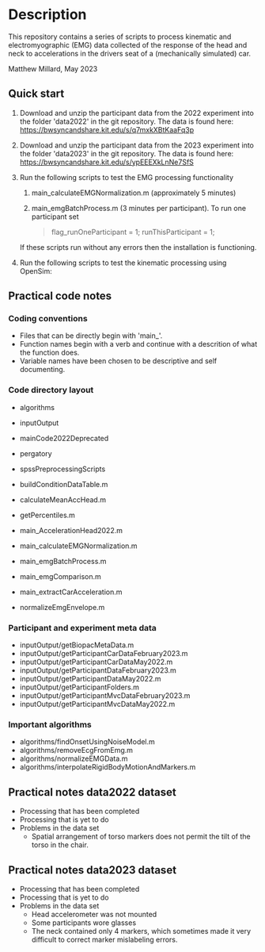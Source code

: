 # Description

This repository contains a series of scripts to process kinematic and electromyographic (EMG) data collected of the response of the head and neck to accelerations in the drivers seat of a (mechanically simulated) car. 

Matthew Millard, May 2023

## Quick start
1. Download and unzip the participant data from the 2022 experiment into the folder 'data2022' in the git repository. The data is found here: https://bwsyncandshare.kit.edu/s/q7mxkXBtKaaFq3p

2. Download and unzip the participant data from the 2023 experiment into the folder 'data2023' in the git repository. The data is found here: https://bwsyncandshare.kit.edu/s/ypEEEXkLnNe7SfS

3. Run the following scripts to test the EMG processing functionality
   1. main_calculateEMGNormalization.m (approximately 5 minutes)
   2. main_emgBatchProcess.m (3 minutes per participant). To run one participant set

      > flag_runOneParticipant          = 1;
      > runThisParticipant              = 1;
      
   If these scripts run without any errors then the installation is functioning.

4. Run the following scripts to test the kinematic processing using OpenSim:


## Practical code notes

### Coding conventions

* Files that can be directly begin with 'main_'.
* Function names begin with a verb and continue with a descrition of what the function does.
* Variable names have been chosen to be descriptive and self documenting.

### Code directory layout

* algorithms
* inputOutput
* mainCode2022Deprecated
* pergatory
* spssPreprocessingScripts

* buildConditionDataTable.m
* calculateMeanAccHead.m
* getPercentiles.m
* main_AccelerationHead2022.m
* main_calculateEMGNormalization.m
* main_emgBatchProcess.m
* main_emgComparison.m
* main_extractCarAcceleration.m
* normalizeEmgEnvelope.m


### Participant and experiment meta data

* inputOutput/getBiopacMetaData.m
* inputOutput/getParticipantCarDataFebruary2023.m
* inputOutput/getParticipantCarDataMay2022.m
* inputOutput/getParticipantDataFebruary2023.m
* inputOutput/getParticipantDataMay2022.m
* inputOutput/getParticipantFolders.m
* inputOutput/getParticipantMvcDataFebruary2023.m
* inputOutput/getParticipantMvcDataMay2022.m


### Important algorithms

* algorithms/findOnsetUsingNoiseModel.m
* algorithms/removeEcgFromEmg.m
* algorithms/normalizeEMGData.m
* algorithms/interpolateRigidBodyMotionAndMarkers.m

## Practical notes data2022 dataset

* Processing that has been completed
* Processing that is yet to do
* Problems in the data set
   * Spatial arrangement of torso markers does not permit the tilt of the torso in the chair.

## Practical notes data2023 dataset

* Processing that has been completed
* Processing that is yet to do
* Problems in the data set
   * Head accelerometer was not mounted
   * Some participants wore glasses
   * The neck contained only 4 markers, which sometimes made it very difficult to correct marker mislabeling errors.


